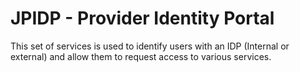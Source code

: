 # JPIDP - Provider Identity Portal

This set of services is used to identify users with an IDP (Internal or external) and allow them to request access to various services.



